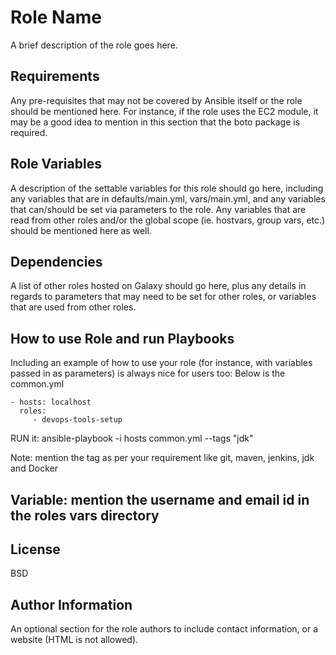 Role Name
=========

A brief description of the role goes here.

Requirements
------------

Any pre-requisites that may not be covered by Ansible itself or the role should be mentioned here. For instance, if the role uses the EC2 module, it may be a good idea to mention in this section that the boto package is required.

Role Variables
--------------

A description of the settable variables for this role should go here, including any variables that are in defaults/main.yml, vars/main.yml, and any variables that can/should be set via parameters to the role. Any variables that are read from other roles and/or the global scope (ie. hostvars, group vars, etc.) should be mentioned here as well.

Dependencies
------------

A list of other roles hosted on Galaxy should go here, plus any details in regards to parameters that may need to be set for other roles, or variables that are used from other roles.

How to use Role and run Playbooks
----------------

Including an example of how to use your role (for instance, with variables passed in as parameters) is always nice for users too: 
Below is the common.yml 

    - hosts: localhost
      roles:
         - devops-tools-setup


 RUN it: ansible-playbook -i hosts common.yml --tags "jdk"

Note: mention the tag as per your requirement like git, maven, jenkins, jdk and Docker

Variable: mention the username and email id in the roles vars directory
--------

License
-------

BSD

Author Information
------------------

An optional section for the role authors to include contact information, or a website (HTML is not allowed).

